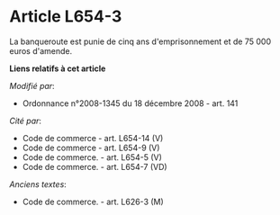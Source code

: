 # Article L654-3

La banqueroute est punie de cinq ans d'emprisonnement et de 75 000 euros d'amende.

**Liens relatifs à cet article**

_Modifié par_:

  - Ordonnance n°2008-1345 du 18 décembre 2008 - art. 141

_Cité par_:

  - Code de commerce - art. L654-14 (V)
  - Code de commerce - art. L654-9 (V)
  - Code de commerce. - art. L654-5 (V)
  - Code de commerce. - art. L654-7 (VD)

_Anciens textes_:

  - Code de commerce. - art. L626-3 (M)
